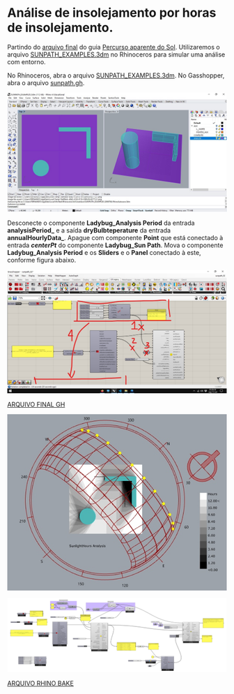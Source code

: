 # Análise de insolejamento por horas de insolejamento.

Partindo do [arquivo final](./sunpath.gh) do guia [Percurso aparente do Sol](./Percurso_aparente_do_Sol.md). Utilizaremos o arquivo [SUNPATH_EXAMPLES.3dm](./SUNPATH_EXAMPLES.3dm) no Rhinoceros para simular uma análise com entorno.

No Rhinoceros, abra o arquivo [SUNPATH_EXAMPLES.3dm](./SUNPATH_EXAMPLES.3dm). No Gasshopper, abra o arquivo [sunpath.gh](./sunpath.gh).


![lb sun path](./sunpath_comp_23.jpg)

Desconecte o componente **Ladybug_Analysis Period** da entrada **analysisPeriod_** e a saída **dryBulbteperature** da entrada **annualHourlyData_**. Apague com componente **Point** que está conectado à entrada **_centerPt_** do componente **Ladybug_Sun Path**. Mova o componente **Ladybug_Analysis Period** e os **Sliders** e o **Panel** conectado à este, conforme figura abaixo.

![lb sun path](./sunpath_comp_24.jpg)

[ARQUIVO FINAL GH](./sunpath_DAYL_LIGHT_HOURS_ANALISE_FINAL.gh)

![horas de sol final](./horas_de_sol_final_rhino.jpg)

![Horas de Sol gh](./horas_de_Sol_Final.png)

[ARQUIVO RHINO BAKE](./ANÁLISE_HORAS_DE_INSOLEJAMENTO_21_12_SAVADRO_BA_BR.3dm)